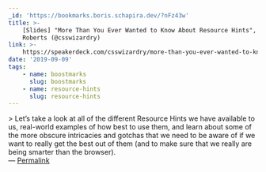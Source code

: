 ```yaml
---
_id: 'https://bookmarks.boris.schapira.dev/?nFz43w'
title: >-
    [Slides] "More Than You Ever Wanted to Know About Resource Hints", Harry
    Roberts (@csswizardry)
link: >-
    https://speakerdeck.com/csswizardry/more-than-you-ever-wanted-to-know-about-resource-hints
date: '2019-09-09'
tags:
    - name: boostmarks
      slug: boostmarks
    - name: resource-hints
      slug: resource-hints
---
```


&gt; Let’s take a look at all of the different Resource Hints we have available
to us, real-world examples of how best to use them, and learn about some of the
more obscure intricacies and gotchas that we need to be aware of if we want to
really get the best out of them (and to make sure that we really are being
smarter than the browser). <br>&#8212;
<a href="https://bookmarks.boris.schapira.dev/?nFz43w" title="Permalink">Permalink</a>
